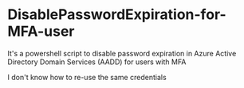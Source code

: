 # DisablePasswordExpiration-for-MFA-user
It's a powershell script to disable password expiration in Azure Active Directory Domain Services (AADD) for users with MFA 

I don't know how to re-use the same credentials
